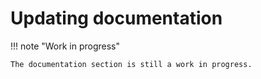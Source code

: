 # Updating documentation

!!! note "Work in progress"

    The documentation section is still a work in progress.
